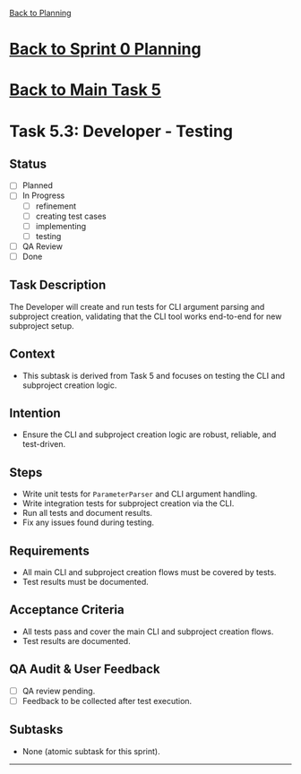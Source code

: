 <!--
SPDX-License-Identifier: AGPL-3.0-only + AI-GPL-Addendum
Copyright (c) 2025 The Web4Articles Authors
Copyleft: See AGPLv3 (./LICENSE) and AI-GPL Addendum (./AI-GPL.md)
Backlinks: /LICENSE , /AI-GPL.md
Use of `scrum.pmo` roles/process docs with AI is subject to AI-GPL copyleft unless dual-licensed.
-->

[Back to Planning](./planning.md)

# [Back to Sprint 0 Planning](./planning.md)
# [Back to Main Task 5](./task-5-template-new-subproject.md)
# Task 5.3: Developer - Testing

## Status
- [ ] Planned
- [ ] In Progress
  - [ ] refinement
  - [ ] creating test cases
  - [ ] implementing
  - [ ] testing
- [ ] QA Review
- [ ] Done

## Task Description
The Developer will create and run tests for CLI argument parsing and subproject creation, validating that the CLI tool works end-to-end for new subproject setup.

## Context
- This subtask is derived from Task 5 and focuses on testing the CLI and subproject creation logic.

## Intention
- Ensure the CLI and subproject creation logic are robust, reliable, and test-driven.

## Steps
- Write unit tests for `ParameterParser` and CLI argument handling.
- Write integration tests for subproject creation via the CLI.
- Run all tests and document results.
- Fix any issues found during testing.

## Requirements
- All main CLI and subproject creation flows must be covered by tests.
- Test results must be documented.

## Acceptance Criteria
- All tests pass and cover the main CLI and subproject creation flows.
- Test results are documented.

## QA Audit & User Feedback
- [ ] QA review pending.
- [ ] Feedback to be collected after test execution.

## Subtasks
- None (atomic subtask for this sprint).

---
